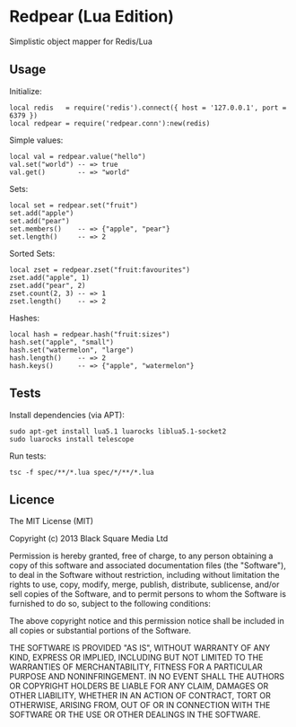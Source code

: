 # Redpear (Lua Edition)

Simplistic object mapper for Redis/Lua

## Usage

Initialize:

    local redis   = require('redis').connect({ host = '127.0.0.1', port = 6379 })
    local redpear = require('redpear.conn'):new(redis)

Simple values:

    local val = redpear.value("hello")
    val.set("world") -- => true
    val.get()        -- => "world"

Sets:

    local set = redpear.set("fruit")
    set.add("apple")
    set.add("pear")
    set.members()    -- => {"apple", "pear"}
    set.length()     -- => 2

Sorted Sets:

    local zset = redpear.zset("fruit:favourites")
    zset.add("apple", 1)
    zset.add("pear", 2)
    zset.count(2, 3) -- => 1
    zset.length()    -- => 2

Hashes:

    local hash = redpear.hash("fruit:sizes")
    hash.set("apple", "small")
    hash.set("watermelon", "large")
    hash.length()    -- => 2
    hash.keys()      -- => {"apple", "watermelon"}

## Tests

Install dependencies (via APT):

    sudo apt-get install lua5.1 luarocks liblua5.1-socket2
    sudo luarocks install telescope

Run tests:

    tsc -f spec/**/*.lua spec/*/**/*.lua

## Licence

The MIT License (MIT)

Copyright (c) 2013 Black Square Media Ltd

Permission is hereby granted, free of charge, to any person obtaining a copy of this software and associated documentation files (the "Software"), to deal in the Software without restriction, including without limitation the rights to use, copy, modify, merge, publish, distribute, sublicense, and/or sell copies of the Software, and to permit persons to whom the Software is furnished to do so, subject to the following conditions:

The above copyright notice and this permission notice shall be included in all copies or substantial portions of the Software.

THE SOFTWARE IS PROVIDED "AS IS", WITHOUT WARRANTY OF ANY KIND, EXPRESS OR IMPLIED, INCLUDING BUT NOT LIMITED TO THE WARRANTIES OF MERCHANTABILITY, FITNESS FOR A PARTICULAR PURPOSE AND NONINFRINGEMENT. IN NO EVENT SHALL THE AUTHORS OR COPYRIGHT HOLDERS BE LIABLE FOR ANY CLAIM, DAMAGES OR OTHER LIABILITY, WHETHER IN AN ACTION OF CONTRACT, TORT OR OTHERWISE, ARISING FROM, OUT OF OR IN CONNECTION WITH THE SOFTWARE OR THE USE OR OTHER DEALINGS IN THE SOFTWARE.

